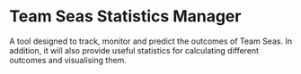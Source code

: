 # Team Seas Statistics Manager
A tool designed to track, monitor and predict the outcomes of Team Seas. In addition, it will also provide useful statistics for calculating different outcomes and visualising them.
